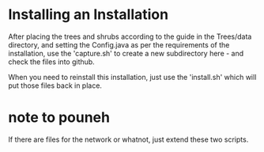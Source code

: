 # Installing an Installation

After placing the trees and shrubs according to the guide in the Trees/data directory,
and setting the Config.java as per the requirements of the installation,
use the 'capture.sh' to create a new subdirectory here - and check the files into
github.

When you need to reinstall this installation, just use the 'install.sh' which will put
those files back in place.

# note to pouneh

If there are files for the network or whatnot, just extend these two scripts.
